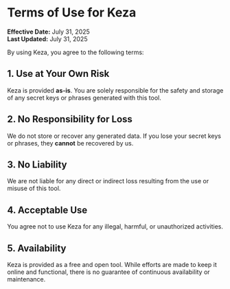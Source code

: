 # Terms of Use for Keza

**Effective Date:** July 31, 2025  
**Last Updated:** July 31, 2025

By using Keza, you agree to the following terms:

## 1. Use at Your Own Risk

Keza is provided **as-is**. You are solely responsible for the safety and storage of any secret keys or phrases generated with this tool.

## 2. No Responsibility for Loss

We do not store or recover any generated data. If you lose your secret keys or phrases, they **cannot** be recovered by us.

## 3. No Liability

We are not liable for any direct or indirect loss resulting from the use or misuse of this tool.

## 4. Acceptable Use

You agree not to use Keza for any illegal, harmful, or unauthorized activities.

## 5. Availability

Keza is provided as a free and open tool. While efforts are made to keep it online and functional, there is no guarantee of continuous availability or maintenance.